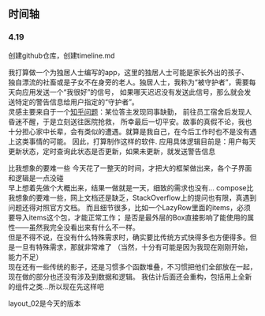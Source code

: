 ## 时间轴

### 4.19

创建github仓库，创建timeline.md

我打算做一个为独居人士编写的app，这里的独居人士可能是家长外出的孩子、
独自漂流的社畜或是子女不在身旁的老人。独居人士，我称为“被守护者”，需要每天向应用发送一个“我很好”的信号，
如果哪天迟迟没有发送此信号，那么就会发送特定的警告信息给用户指定的“守护者”。  
灵感主要来自于一个[知乎问题](https://www.zhihu.com/question/65997332)：某位答主发现同事缺勤，
前往员工宿舍后发现人昏迷不醒，于是立刻送往医院抢救，
所幸最后一切平安。故事的真假不论，我也十分担心家中长辈，会有类似的遭遇。就算是我自己，在今后工作时也不是没有遇上这类事情的可能。
因此，打算制作这样的软件.
应用具体逻辑目前是：用户每天更新状态，定时查询此状态是否更新，如果未更新，就发送警告信息

比我想象的要难一些
今天花了一整天的时间，才把大的框架做出来，各个子界面和逻辑是一点没碰  
早上想着先做个大概出来，结果一做就是一天，细致的需求也没有...
compose比我想象的要难一些，网上文档还是缺乏，StackOverflow上的提问也有限，真遇到问题还得对照官方文档。
而且细节很多，比如一个LazyRow里面的items，必须要导入items这个包，才能正常工作；
是否是最外层的Box直接影响了能使用的属性——虽然我完全没看出来有什么不一样。  
但是不得不说，在没有什么特殊需求时，确实要比传统方式快得多也方便得多。但是一旦有特殊需求，那就非常难了
（当然，十分有可能是因为我现在刚刚开始，能力不足）  
现在还有一些传统的影子，还是习惯多个函数堆叠，不习惯把他们全部放在一起，现在做的部分也还没有涉及到数据和逻辑。
我估计后面还会重构，包括用上全新的组件之类...所以现在先这样吧

layout_02是今天的版本